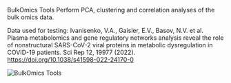 BulkOmics Tools
Perform PCA, clustering and correlation analyses of the bulk omics data.

Data used for testing:
Ivanisenko, V.A., Gaisler, E.V., Basov, N.V. et al. Plasma metabolomics and gene regulatory networks analysis reveal the role of nonstructural SARS-CoV-2 viral proteins in metabolic dysregulation in COVID-19 patients. Sci Rep 12, 19977 (2022). 
https://doi.org/10.1038/s41598-022-24170-0

![BulkOmics Tools](https://github.com/user-attachments/assets/4ce096a2-59a8-46f1-a173-3346e7be0ce6)
